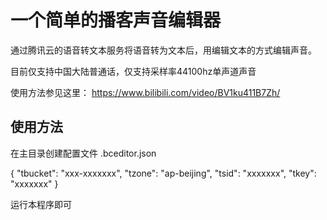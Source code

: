 # 一个简单的播客声音编辑器

通过腾讯云的语音转文本服务将语音转为文本后，用编辑文本的方式编辑声音。

目前仅支持中国大陆普通话，仅支持采样率44100hz单声道声音

使用方法参见这里： https://www.bilibili.com/video/BV1ku411B7Zh/

## 使用方法

在主目录创建配置文件 .bceditor.json

{
"tbucket": "xxx-xxxxxxx",
"tzone": "ap-beijing",
"tsid": "xxxxxxx",
"tkey": "xxxxxxx"
}

运行本程序即可
